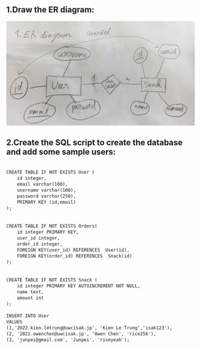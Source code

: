## 1.Draw the ER diagram:
![](https://github.com/BrightChanges/Unit-3/blob/main/IMG_4730.jpg)

## 2.Create the SQL script to create the database and add some sample users:

```.sqlite

CREATE TABLE IF NOT EXISTS User (
	id integer,
	email varchar(100),
	username varchar(100),
	password varchar(250),
    PRIMARY KEY (id,email)
);


CREATE TABLE IF NOT EXISTS Orders(
    id integer PRIMARY KEY,
    user_id integer,
    order_id integer,
    FOREIGN KEY(user_id) REFERENCES  User(id),
    FOREIGN KEY(order_id) REFERENCES  Snack(id)
);


CREATE TABLE IF NOT EXISTS Snack (
	id integer PRIMARY KEY AUTOINCREMENT NOT NULL,
	name text,
	amount int
);

INSERT INTO User
VALUES
(1,'2022.kien.letrung@uwcisak.jp', 'Kien Le Trung','isak123'),
(2, '2022.owenchen@uwcisak.jp', 'Owen Chen', 'rice256'),
(3, 'junpei@gmail.com', 'Junpei', 'riseyeah');


```
